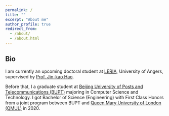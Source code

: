 ```yaml
---
permalink: /
title: ""
excerpt: "About me"
author_profile: true
redirect_from: 
  - /about/
  - /about.html
---
```


## Bio

I am currently an upcoming doctoral student at [LERIA](https://leria.univ-angers.fr/), University of Angers, supervised by [Prof. Jin-kao Hao](https://leria-info.univ-angers.fr/~jinkao.hao/). 

Before that, I a graduate student at [Beijing University of Posts and Telecommunications (BUPT)](https://en.wikipedia.org/wiki/Beijing_University_of_Posts_and_Telecommunications) majoring in Computer Science and Technology. I got Bachelor of Science (Engineering) with First Class Honors from a joint program between BUPT and [Queen Mary University of London (QMUL)](https://www.qmul.ac.uk/) in 2020.